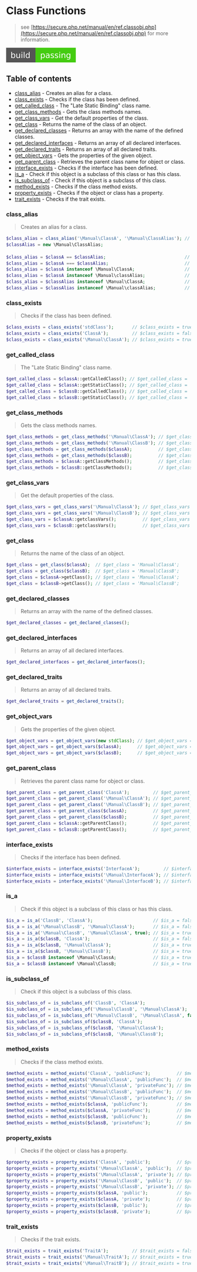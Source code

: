 # Class Functions

> see [https://secure.php.net/manual/en/ref.classobj.php](https://secure.php.net/manual/en/ref.classobj.php) for more information.

[![build][build-image]][build-url]

## Table of contents

* [class_alias](https://github.com/kuriv/kuriv.github.io/blob/master/manual/php/function/class/php_class.md#class_alias) - Creates an alias for a class.
* [class_exists](https://github.com/kuriv/kuriv.github.io/blob/master/manual/php/function/class/php_class.md#class_exists) - Checks if the class has been defined.
* [get_called_class](https://github.com/kuriv/kuriv.github.io/blob/master/manual/php/function/class/php_class.md#get_called_class) - The "Late Static Binding" class name.
* [get_class_methods](https://github.com/kuriv/kuriv.github.io/blob/master/manual/php/function/class/php_class.md#get_class_methods) - Gets the class methods names.
* [get_class_vars](https://github.com/kuriv/kuriv.github.io/blob/master/manual/php/function/class/php_class.md#get_class_vars) - Get the default properties of the class.
* [get_class](https://github.com/kuriv/kuriv.github.io/blob/master/manual/php/function/class/php_class.md#get_class) - Returns the name of the class of an object.
* [get_declared_classes](https://github.com/kuriv/kuriv.github.io/blob/master/manual/php/function/class/php_class.md#get_declared_classes) - Returns an array with the name of the defined classes.
* [get_declared_interfaces](https://github.com/kuriv/kuriv.github.io/blob/master/manual/php/function/class/php_class.md#get_declared_interfaces) - Returns an array of all declared interfaces.
* [get_declared_traits](https://github.com/kuriv/kuriv.github.io/blob/master/manual/php/function/class/php_class.md#get_declared_traits) - Returns an array of all declared traits.
* [get_object_vars](https://github.com/kuriv/kuriv.github.io/blob/master/manual/php/function/class/php_class.md#get_object_vars) - Gets the properties of the given object.
* [get_parent_class](https://github.com/kuriv/kuriv.github.io/blob/master/manual/php/function/class/php_class.md#get_parent_class) - Retrieves the parent class name for object or class.
* [interface_exists](https://github.com/kuriv/kuriv.github.io/blob/master/manual/php/function/class/php_class.md#interface_exists) - Checks if the interface has been defined.
* [is_a](https://github.com/kuriv/kuriv.github.io/blob/master/manual/php/function/class/php_class.md#is_a) - Check if this object is a subclass of this class or has this class.
* [is_subclass_of](https://github.com/kuriv/kuriv.github.io/blob/master/manual/php/function/class/php_class.md#is_subclass_of) - Check if this object is a subclass of this class.
* [method_exists](https://github.com/kuriv/kuriv.github.io/blob/master/manual/php/function/class/php_class.md#method_exists) - Checks if the class method exists.
* [property_exists](https://github.com/kuriv/kuriv.github.io/blob/master/manual/php/function/class/php_class.md#property_exists) - Checks if the object or class has a property.
* [trait_exists](https://github.com/kuriv/kuriv.github.io/blob/master/manual/php/function/class/php_class.md#trait_exists) - Checks if the trait exists.

### class_alias

> Creates an alias for a class.

```php
$class_alias = class_alias('\Manual\ClassA', '\Manual\ClassAlias'); // $class_alias = true;
$classAlias = new \Manual\ClassAlias;

$class_alias = $classA == $classAlias;                              // $class_alias = true;
$class_alias = $classA === $classAlias;                             // $class_alias = false;
$class_alias = $classA instanceof \Manual\ClassA;                   // $class_alias = true;
$class_alias = $classA instanceof \Manual\classAlias;               // $class_alias = true;
$class_alias = $classAlias instanceof \Manual\ClassA;               // $class_alias = true;
$class_alias = $classAlias instanceof \Manual\classAlias;           // $class_alias = true;
```

### class_exists

> Checks if the class has been defined.

```php
$class_exists = class_exists('stdClass');       // $class_exists = true;
$class_exists = class_exists('ClassA');         // $class_exists = false;
$class_exists = class_exists('\Manual\ClassA'); // $class_exists = true;
```

### get_called_class

> The "Late Static Binding" class name.

```php
$get_called_class = $classA::getCalledClass(); // $get_called_class = 'Manual\ClassA';
$get_called_class = $classA::getStaticClass(); // $get_called_class = 'Manual\ClassA';
$get_called_class = $classB::getCalledClass(); // $get_called_class = 'Manual\ClassB';
$get_called_class = $classB::getStaticClass(); // $get_called_class = 'Manual\ClassB';
```

### get_class_methods

> Gets the class methods names.

```php
$get_class_methods = get_class_methods('\Manual\ClassA'); // $get_class_methods = [0 => 'getCalledClass', 1 => 'getStaticClass', 2 => 'getClassMethods', 3 => 'publicFunc', 4 => 'getclassVars', 5 => 'getClass', 6 => 'getParentClass'];
$get_class_methods = get_class_methods('\Manual\ClassB'); // $get_class_methods = [0 => 'getCalledClass', 1 => 'getStaticClass', 2 => 'getClassMethods', 3 => 'publicFunc', 4 => 'getclassVars', 5 => 'getClass', 6 => 'getParentClass'];
$get_class_methods = get_class_methods($classA);          // $get_class_methods = [0 => 'getCalledClass', 1 => 'getStaticClass', 2 => 'getClassMethods', 3 => 'publicFunc', 4 => 'getclassVars', 5 => 'getClass', 6 => 'getParentClass'];
$get_class_methods = get_class_methods($classB);          // $get_class_methods = [0 => 'getCalledClass', 1 => 'getStaticClass', 2 => 'getClassMethods', 3 => 'publicFunc', 4 => 'getclassVars', 5 => 'getClass', 6 => 'getParentClass'];
$get_class_methods = $classA::getClassMethods();          // $get_class_methods = [0 => 'getCalledClass', 1 => 'getStaticClass', 2 => 'getClassMethods', 3 => 'publicFunc', 4 => 'protectedFunc', 5 => 'privateFunc',  6 => 'getclassVars', 7 => 'getClass', 8 => 'getParentClass'];
$get_class_methods = $classB::getClassMethods();          // $get_class_methods = [0 => 'getCalledClass', 1 => 'getStaticClass', 2 => 'getClassMethods', 3 => 'publicFunc', 4 => 'protectedFunc', 5 => 'privateFunc',  6 => 'getclassVars', 7 => 'getClass', 8 => 'getParentClass'];
```

### get_class_vars

> Get the default properties of the class.

```php
$get_class_vars = get_class_vars('\Manual\ClassA'); // $get_class_vars = ['public' => 'cat'];
$get_class_vars = get_class_vars('\Manual\ClassB'); // $get_class_vars = ['public' => 'cat'];
$get_class_vars = $classA::getclassVars();          // $get_class_vars = ['public' => 'cat', 'protected' => 'dog', 'private' => null];
$get_class_vars = $classB::getclassVars();          // $get_class_vars = ['public' => 'cat', 'protected' => 'dog', 'private' => null];
```

### get_class

> Returns the name of the class of an object.

```php
$get_class = get_class($classA);  // $get_class = 'Manual\ClassA';
$get_class = get_class($classB);  // $get_class = 'Manual\ClassB';
$get_class = $classA->getClass(); // $get_class = 'Manual\ClassA';
$get_class = $classB->getClass(); // $get_class = 'Manual\ClassB';
```

### get_declared_classes

> Returns an array with the name of the defined classes.

```php
$get_declared_classes = get_declared_classes();
```

### get_declared_interfaces

> Returns an array of all declared interfaces.

```php
$get_declared_interfaces = get_declared_interfaces();
```

### get_declared_traits

> Returns an array of all declared traits.

```php
$get_declared_traits = get_declared_traits();
```

### get_object_vars

> Gets the properties of the given object.

```php
$get_object_vars = get_object_vars(new stdClass); // $get_object_vars = [];
$get_object_vars = get_object_vars($classA);      // $get_object_vars = ['public' => 'cat'];
$get_object_vars = get_object_vars($classB);      // $get_object_vars = ['public' => 'cat'];
```

### get_parent_class

> Retrieves the parent class name for object or class.

```php
$get_parent_class = get_parent_class('ClassA');         // $get_parent_class = false;
$get_parent_class = get_parent_class('\Manual\ClassA'); // $get_parent_class = false;
$get_parent_class = get_parent_class('\Manual\ClassB'); // $get_parent_class = 'Manual\ClassA';
$get_parent_class = get_parent_class($classA);          // $get_parent_class = false;
$get_parent_class = get_parent_class($classB);          // $get_parent_class = 'Manual\ClassA';
$get_parent_class = $classA::getParentClass();          // $get_parent_class = false;
$get_parent_class = $classB::getParentClass();          // $get_parent_class = 'Manual\ClassA';
```

### interface_exists

> Checks if the interface has been defined.

```php
$interface_exists = interface_exists('InterfaceA');         // $interface_exists = false;
$interface_exists = interface_exists('\Manual\InterfaceA'); // $interface_exists = true;
$interface_exists = interface_exists('\Manual\InterfaceB'); // $interface_exists = true;
```

### is_a

> Check if this object is a subclass of this class or has this class.

```php
$is_a = is_a('ClassB', 'ClassA');                       // $is_a = false;
$is_a = is_a('\Manual\ClassB', '\Manual\ClassA');       // $is_a = false;
$is_a = is_a('\Manual\ClassB', '\Manual\ClassA', true); // $is_a = true;
$is_a = is_a($classB, 'ClassA');                        // $is_a = false;
$is_a = is_a($classB, '\Manual\ClassA');                // $is_a = true;
$is_a = is_a($classB, '\Manual\ClassB');                // $is_a = true;
$is_a = $classB instanceof \Manual\ClassA;              // $is_a = true;
$is_a = $classB instanceof \Manual\ClassB;              // $is_a = true;
```

### is_subclass_of

> Check if this object is a subclass of this class.

```php
$is_subclass_of = is_subclass_of('ClassB', 'ClassA');                        // $is_subclass_of = false;
$is_subclass_of = is_subclass_of('\Manual\ClassB', '\Manual\ClassA');        // $is_subclass_of = true;
$is_subclass_of = is_subclass_of('\Manual\ClassB', '\Manual\ClassA', false); // $is_subclass_of = false;
$is_subclass_of = is_subclass_of($classB, 'ClassA');                         // $is_subclass_of = false;
$is_subclass_of = is_subclass_of($classB, '\Manual\ClassA');                 // $is_subclass_of = true;
$is_subclass_of = is_subclass_of($classB, '\Manual\ClassB');                 // $is_subclass_of = false;
```

### method_exists

> Checks if the class method exists.

```php
$method_exists = method_exists('ClassA', 'publicFunc');          // $method_exists = false;
$method_exists = method_exists('\Manual\ClassA', 'publicFunc');  // $method_exists = true;
$method_exists = method_exists('\Manual\ClassA', 'privateFunc'); // $method_exists = true;
$method_exists = method_exists('\Manual\ClassB', 'publicFunc');  // $method_exists = true;
$method_exists = method_exists('\Manual\ClassB', 'privateFunc'); // $method_exists = true;
$method_exists = method_exists($classA, 'publicFunc');           // $method_exists = true;
$method_exists = method_exists($classA, 'privateFunc');          // $method_exists = true;
$method_exists = method_exists($classB, 'publicFunc');           // $method_exists = true;
$method_exists = method_exists($classB, 'privateFunc');          // $method_exists = true;
```

### property_exists

> Checks if the object or class has a property.

```php
$property_exists = property_exists('ClassA', 'public');          // $property_exists = false;
$property_exists = property_exists('\Manual\ClassA', 'public');  // $property_exists = true;
$property_exists = property_exists('\Manual\ClassA', 'private'); // $property_exists = true;
$property_exists = property_exists('\Manual\ClassB', 'public');  // $property_exists = true;
$property_exists = property_exists('\Manual\ClassB', 'private'); // $property_exists = false;
$property_exists = property_exists($classA, 'public');           // $property_exists = true;
$property_exists = property_exists($classA, 'private');          // $property_exists = true;
$property_exists = property_exists($classB, 'public');           // $property_exists = true;
$property_exists = property_exists($classB, 'private');          // $property_exists = false;
```

### trait_exists

> Checks if the trait exists.

```php
$trait_exists = trait_exists('TraitA');         // $trait_exists = false;
$trait_exists = trait_exists('\Manual\TraitA'); // $trait_exists = true;
$trait_exists = trait_exists('\Manual\TraitB'); // $trait_exists = true;
```



[build-image]: https://raw.githubusercontent.com/kuriv/kuriv.github.io/master/.cloud/kuriv.github.io/b0979b5893ae07e68ffb8edea2fdce8c.svg?sanitize=true
[build-url]: https://github.com/kuriv/kuriv.github.io